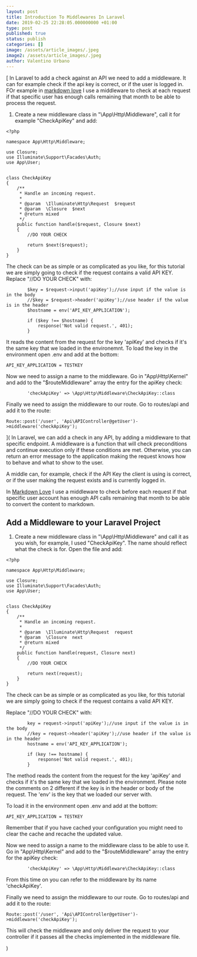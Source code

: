 ```yaml
---
layout: post
title: Introduction To Middlewares In Laravel
date: 2019-02-25 22:28:05.000000000 +01:00
type: post
published: true
status: publish
categories: []
image: /assets/article_images/.jpeg
image2: /assets/article_images/.jpeg
author: Valentino Urbano
---
```


<!-- Ever wanted to add a check to your Laravel APIs? -->

[
In Laravel to add a check against an API we need to add a middleware. It can for example check if the api key is correct, or if the user is logged in. FOr example in [markdown love][1] I use a middleware to check at each request if that specific user has enough calls remaining that month to be able to process the request.

1. Create a new middleware class in "\App\Http\Middleware", call it for example "CheckApiKey" and add:

```
<?php

namespace App\Http\Middleware;

use Closure;
use Illuminate\Support\Facades\Auth;
use App\User;


class CheckApiKey
{
    /**
     * Handle an incoming request.
     *
     * @param  \Illuminate\Http\Request  $request
     * @param  \Closure  $next
     * @return mixed
     */
    public function handle($request, Closure $next)
    {
        //DO YOUR CHECK

        return $next($request);
    }
}
```

The check can be as simple or as complicated as you like, for this tutorial we are simply going to check if the request contains a valid API KEY. Replace "//DO YOUR CHECK" with:

```
        $key = $request->input('apiKey');//use input if the value is in the body
        //$key = $request->header('apiKey');//use header if the value is in the header
        $hostname = env('API_KEY_APPLICATION');

        if ($key !== $hostname) {
            response('Not valid request.', 401);
        }
```

It reads the content from the request for the key 'apiKey' and checks if it's the same key that we loaded in the environemnt. To load the key in the environment open .env and add at the bottom:

```
API_KEY_APPLICATION = TESTKEY
```

Now we need to assign a name to the middleware. Go in "App\Http\Kernel" and add to the "\$routeMiddleware" array the entry for the apiKey check:

```
        'checkApiKey' => \App\Http\Middleware\CheckApiKey::class
```

Finally we need to assign the middleware to our route. Go to routes/api and add it to the route:

```
Route::post('/user', 'Api\APIController@getUser')->middleware('checkApiKey');
```

[1]: ;mdlove

](
In Laravel, we can add a check in any API, by adding a middleware to that specific endpoint. A middleware is a function that will check preconditions and continue execution only if these conditions are met. Otherwise, you can return an error message to the application making the request knows how to behave and what to show to the user.

A middle can, for example, check if the API Key the client is using is correct, or if the user making the request exists and is currently logged in.

In [Markdown Love][1] I use a middleware to check before each request if that specific user account has enough API calls remaining that month to be able to convert the content to markdown.

## Add a Middleware to your Laravel Project

1. Create a new middleware class in "\App\Http\Middleware" and call it as you wish, for example, I used "CheckApiKey". The name should reflect what the check is for. Open the file and add:

```
<?php

namespace App\Http\Middleware;

use Closure;
use Illuminate\Support\Facades\Auth;
use App\User;


class CheckApiKey
{
    /**
     * Handle an incoming request.
     *
     * @param  \Illuminate\Http\Request  request
     * @param  \Closure  next
     * @return mixed
     */
    public function handle(request, Closure next)
    {
        //DO YOUR CHECK

        return next(request);
    }
}
```

The check can be as simple or as complicated as you like, for this tutorial we are simply going to check if the request contains a valid API KEY.

Replace "//DO YOUR CHECK" with:

```
        key = request->input('apiKey');//use input if the value is in the body
        //key = request->header('apiKey');//use header if the value is in the header
        hostname = env('API_KEY_APPLICATION');

        if (key !== hostname) {
            response('Not valid request.', 401);
        }
```

The method reads the content from the request for the key 'apiKey' and checks if it's the same key that we loaded in the environment. Please note the comments on 2 different if the key is in the header or body of the request. The 'env' is the key that we loaded our server with.

To load it in the environment open .env and add at the bottom:

```
API_KEY_APPLICATION = TESTKEY
```

Remember that if you have cached your configuration you might need to clear the cache and recache the updated value.

Now we need to assign a name to the middleware class to be able to use it. Go in "App\Http\Kernel" and add to the "\$routeMiddleware" array the entry for the apiKey check:

```
        'checkApiKey' => \App\Http\Middleware\CheckApiKey::class
```

From this time on you can refer to the middleware by its name 'checkApiKey'.

Finally we need to assign the middleware to our route. Go to routes/api and add it to the route:

```
Route::post('/user', 'Api\APIController@getUser')->middleware('checkApiKey');
```

This will check the middleware and only deliver the request to your controller if it passes all the checks implemented in the middleware file.

[1]: https://markdown.love

)
